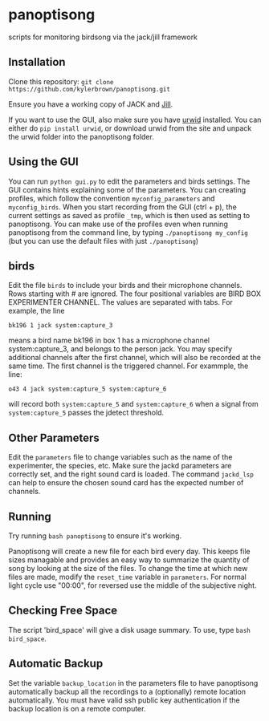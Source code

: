 panoptisong
===========

scripts for monitoring birdsong via the jack/jill framework


Installation
--------

Clone this repository: `git clone https://github.com/kylerbrown/panoptisong.git`

Ensure you have a working copy of JACK and [Jill](https://github.com/melizalab/jill).

If you want to use the GUI, also make sure you have [urwid](http://urwid.org/) installed.
You can either do `pip install urwid`, or download urwid from the site and unpack the urwid folder
into the panoptisong folder.


Using the GUI
----------
You can run `python gui.py` to edit the parameters and birds settings. The GUI contains hints
explaining some of the parameters. You can creating profiles, which follow the convention `myconfig_parameters` and `myconfig_birds`. When you start recording from the GUI (ctrl + p),
the current settings as saved as profile `_tmp`, which is then used as setting to panoptisong.
You can make use of the profiles even when running panoptisong from the command line, by typing
`./panoptisong my_config` (but you can use the default files with just `./panoptisong`)

birds
------
Edit the file `birds` to include your birds and their microphone channels. Rows starting with # are ignored. The four positional variables are BIRD BOX EXPERIMENTER CHANNEL. The values are separated with tabs. For example, the line 

    bk196 1 jack system:capture_3

means a bird name bk196 in box 1 has a microphone channel system:capture_3, and belongs to the person jack. You may specify additional channels after the first channel, which will also be recorded at the same time. The first channel is the triggered channel. For exammple, the line:

    o43 4 jack system:capture_5 system:capture_6

will record both `system:capture_5` and  `system:capture_6` when a signal from `system:capture_5` passes the jdetect threshold.


Other Parameters
----------------
Edit the `parameters` file to change variables such as the name of the experimenter, the species, etc.
Make sure the jackd parameters are correctly set, and the right sound card is loaded. The command `jackd_lsp` can help to ensure the chosen sound card has the expected number of channels.


Running
----------
Try running `bash panoptisong` to ensure it's working.

Panoptisong will create a new file for each bird every day. This keeps file sizes managable and provides an easy way to summarize the quantity of song by looking at the size of the files. To change the time at which new files are made, modify the `reset_time` variable in `parameters`. For normal light cycle use "00:00", for reversed use the middle of the subjective night.


Checking Free Space
-------------------
The script 'bird_space' will give a disk usage summary. To use, type `bash bird_space`.


Automatic Backup
----------------
Set the variable `backup_location` in the parameters file to have panoptisong automatically backup all the recordings to a (optionally) remote location automatically. You must have valid ssh public key authentication if the backup location is on a remote computer.